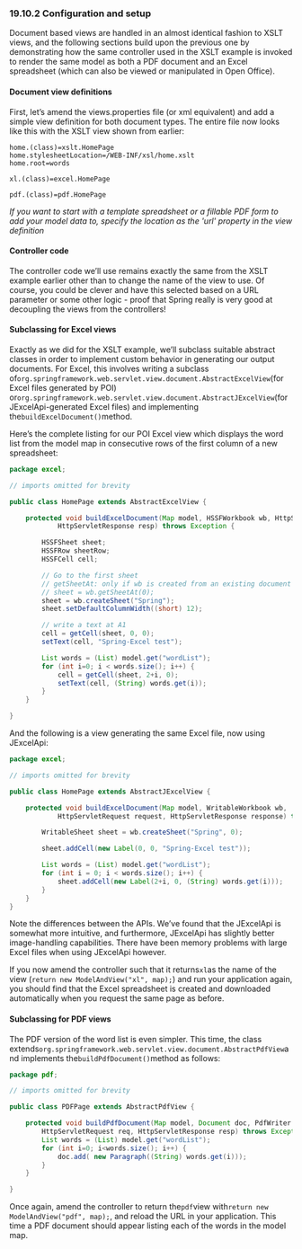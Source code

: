 ### 19.10.2 Configuration and setup

Document based views are handled in an almost identical fashion to XSLT views, and the following sections build upon the previous one by demonstrating how the same controller used in the XSLT example is invoked to render the same model as both a PDF document and an Excel spreadsheet \(which can also be viewed or manipulated in Open Office\).

#### Document view definitions

First, let’s amend the views.properties file \(or xml equivalent\) and add a simple view definition for both document types. The entire file now looks like this with the XSLT view shown from earlier:

```
home.(class)=xslt.HomePage
home.stylesheetLocation=/WEB-INF/xsl/home.xslt
home.root=words

xl.(class)=excel.HomePage

pdf.(class)=pdf.HomePage
```

_If you want to start with a template spreadsheet or a fillable PDF form to add your model data to, specify the location as the 'url' property in the view definition_

#### Controller code

The controller code we’ll use remains exactly the same from the XSLT example earlier other than to change the name of the view to use. Of course, you could be clever and have this selected based on a URL parameter or some other logic - proof that Spring really is very good at decoupling the views from the controllers!

#### Subclassing for Excel views

Exactly as we did for the XSLT example, we’ll subclass suitable abstract classes in order to implement custom behavior in generating our output documents. For Excel, this involves writing a subclass of`org.springframework.web.servlet.view.document.AbstractExcelView`\(for Excel files generated by POI\) or`org.springframework.web.servlet.view.document.AbstractJExcelView`\(for JExcelApi-generated Excel files\) and implementing the`buildExcelDocument()`method.

Here’s the complete listing for our POI Excel view which displays the word list from the model map in consecutive rows of the first column of a new spreadsheet:

```java
package excel;

// imports omitted for brevity

public class HomePage extends AbstractExcelView {

	protected void buildExcelDocument(Map model, HSSFWorkbook wb, HttpServletRequest req,
			HttpServletResponse resp) throws Exception {

		HSSFSheet sheet;
		HSSFRow sheetRow;
		HSSFCell cell;

		// Go to the first sheet
		// getSheetAt: only if wb is created from an existing document
		// sheet = wb.getSheetAt(0);
		sheet = wb.createSheet("Spring");
		sheet.setDefaultColumnWidth((short) 12);

		// write a text at A1
		cell = getCell(sheet, 0, 0);
		setText(cell, "Spring-Excel test");

		List words = (List) model.get("wordList");
		for (int i=0; i < words.size(); i++) {
			cell = getCell(sheet, 2+i, 0);
			setText(cell, (String) words.get(i));
		}
	}

}
```

And the following is a view generating the same Excel file, now using JExcelApi:

```java
package excel;

// imports omitted for brevity

public class HomePage extends AbstractJExcelView {

	protected void buildExcelDocument(Map model, WritableWorkbook wb,
			HttpServletRequest request, HttpServletResponse response) throws Exception {

		WritableSheet sheet = wb.createSheet("Spring", 0);

		sheet.addCell(new Label(0, 0, "Spring-Excel test"));

		List words = (List) model.get("wordList");
		for (int i = 0; i < words.size(); i++) {
			sheet.addCell(new Label(2+i, 0, (String) words.get(i)));
		}
	}
}
```

Note the differences between the APIs. We’ve found that the JExcelApi is somewhat more intuitive, and furthermore, JExcelApi has slightly better image-handling capabilities. There have been memory problems with large Excel files when using JExcelApi however.

If you now amend the controller such that it returns`xl`as the name of the view \(`return new ModelAndView("xl", map);`\) and run your application again, you should find that the Excel spreadsheet is created and downloaded automatically when you request the same page as before.

#### Subclassing for PDF views

The PDF version of the word list is even simpler. This time, the class extends`org.springframework.web.servlet.view.document.AbstractPdfView`and implements the`buildPdfDocument()`method as follows:

```java
package pdf;

// imports omitted for brevity

public class PDFPage extends AbstractPdfView {

	protected void buildPdfDocument(Map model, Document doc, PdfWriter writer,
		HttpServletRequest req, HttpServletResponse resp) throws Exception {
		List words = (List) model.get("wordList");
		for (int i=0; i<words.size(); i++) {
			doc.add( new Paragraph((String) words.get(i)));
		}
	}

}
```

Once again, amend the controller to return the`pdf`view with`return new ModelAndView("pdf", map);`, and reload the URL in your application. This time a PDF document should appear listing each of the words in the model map.

